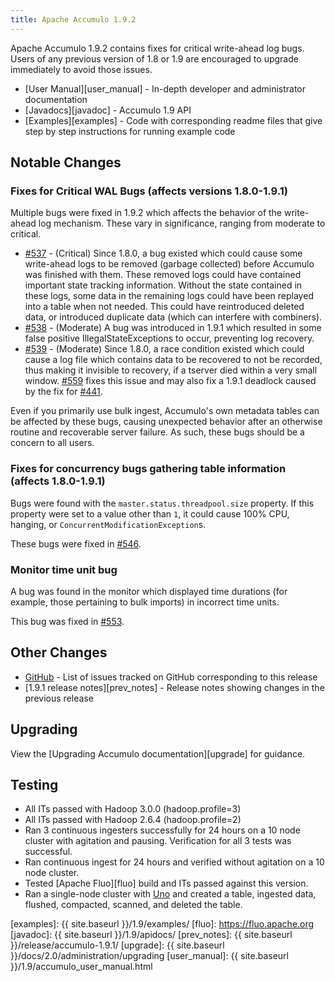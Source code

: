 ```yaml
---
title: Apache Accumulo 1.9.2
---
```


Apache Accumulo 1.9.2 contains fixes for critical write-ahead log bugs.
Users of any previous version of 1.8 or 1.9 are encouraged to upgrade
immediately to avoid those issues.

* [User Manual][user_manual] - In-depth developer and administrator documentation
* [Javadocs][javadoc] - Accumulo 1.9 API
* [Examples][examples] - Code with corresponding readme files that give step by
  step instructions for running example code

## Notable Changes

### Fixes for Critical WAL Bugs (affects versions 1.8.0-1.9.1)

Multiple bugs were fixed in 1.9.2 which affects the behavior of the write-ahead
log mechanism. These vary in significance, ranging from moderate to critical.

* [#537] - (Critical) Since 1.8.0, a bug existed which could cause some
  write-ahead logs to be removed (garbage collected) before Accumulo was
  finished with them. These removed logs could have contained important state
  tracking information.  Without the state contained in these logs, some data
  in the remaining logs could have been replayed into a table when not needed.
  This could have reintroduced deleted data, or introduced duplicate data
  (which can interfere with combiners).
* [#538] - (Moderate) A bug was introduced in 1.9.1 which resulted in some
  false positive IllegalStateExceptions to occur, preventing log recovery.
* [#539] - (Moderate) Since 1.8.0, a race condition existed which could cause a log
  file which contains data to be recovered to not be recorded, thus making it
  invisible to recovery, if a tserver died within a very small window.  [#559] 
   fixes this issue and may also fix a 1.9.1 deadlock caused by the fix for [#441].

Even if you primarily use bulk ingest, Accumulo's own metadata tables can be
affected by these bugs, causing unexpected behavior after an otherwise routine
and recoverable server failure. As such, these bugs should be a concern to all
users.

### Fixes for concurrency bugs gathering table information (affects 1.8.0-1.9.1)

Bugs were found with the `master.status.threadpool.size` property. If this
property were set to a value other than `1`, it could cause 100% CPU, hanging,
or `ConcurrentModificationException`s.

These bugs were fixed in [#546].

### Monitor time unit bug

A bug was found in the monitor which displayed time durations (for example,
those pertaining to bulk imports) in incorrect time units.

This bug was fixed in [#553].

## Other Changes

* [GitHub] - List of issues tracked on GitHub corresponding to this release
* [1.9.1 release notes][prev_notes] - Release notes showing changes in the previous release

## Upgrading

View the [Upgrading Accumulo documentation][upgrade] for guidance.

## Testing

* All ITs passed with Hadoop 3.0.0 (hadoop.profile=3)
* All ITs passed with Hadoop 2.6.4 (hadoop.profile=2)
* Ran 3 continuous ingesters successfully for 24 hours on a 10 node cluster
  with agitation and pausing. Verification for all 3 tests was successful.
* Ran continuous ingest for 24 hours and verified without agitation on a 10
  node cluster.
* Tested [Apache Fluo][fluo] build and ITs passed against this version.
* Ran a single-node cluster with [Uno] and created a table, ingested data,
  flushed, compacted, scanned, and deleted the table.

[#441]: https://github.com/apache/accumulo/issues/441
[#537]: https://github.com/apache/accumulo/issues/537
[#538]: https://github.com/apache/accumulo/issues/538
[#539]: https://github.com/apache/accumulo/issues/539
[#546]: https://github.com/apache/accumulo/issues/546
[#553]: https://github.com/apache/accumulo/issues/553
[#559]: https://github.com/apache/accumulo/issues/559
[GitHub]: https://github.com/apache/accumulo/issues?q=label%3Av1.9.2
[Uno]: https://github.com/apache/fluo-uno
[examples]: {{ site.baseurl }}/1.9/examples/
[fluo]: https://fluo.apache.org
[javadoc]: {{ site.baseurl }}/1.9/apidocs/
[prev_notes]: {{ site.baseurl }}/release/accumulo-1.9.1/
[upgrade]: {{ site.baseurl }}/docs/2.0/administration/upgrading
[user_manual]: {{ site.baseurl }}/1.9/accumulo_user_manual.html

